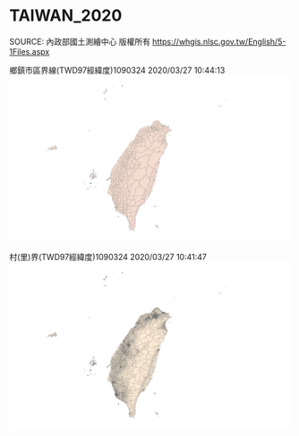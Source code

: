 # TAIWAN_2020

SOURCE:
內政部國土測繪中心 版權所有
https://whgis.nlsc.gov.tw/English/5-1Files.aspx

鄉鎮市區界線(TWD97經緯度)1090324	2020/03/27 10:44:13
![](https://github.com/justinelliotmeyers/TAIWAN_2020/blob/master/T_TOWN_2020.jpg)

村(里)界(TWD97經緯度)1090324	2020/03/27 10:41:47
![](https://github.com/justinelliotmeyers/TAIWAN_2020/blob/master/T_VILLAGE_2020.jpg)
